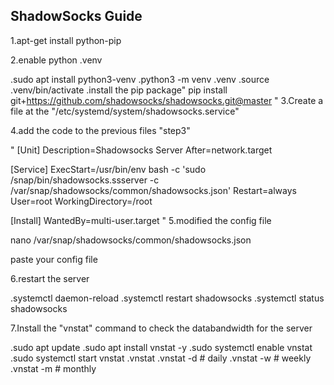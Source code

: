 ShadowSocks Guide 
--------------------
1.apt-get install python-pip

2.enable python .venv
  
  .sudo apt install python3-venv
  .python3 -m venv .venv 
  .source .venv/bin/activate
  .install the pip package" pip install git+https://github.com/shadowsocks/shadowsocks.git@master
 "
3.Create a file at the "/etc/systemd/system/shadowsocks.service"

4.add the code to the previous files "step3"

 "
[Unit]
Description=Shadowsocks Server
After=network.target

[Service]
ExecStart=/usr/bin/env bash -c 'sudo /snap/bin/shadowsocks.ssserver -c /var/snap/shadowsocks/common/shadowsocks.json'
Restart=always
User=root
WorkingDirectory=/root

[Install]
WantedBy=multi-user.target
"
5.modified the config file

nano /var/snap/shadowsocks/common/shadowsocks.json

paste your config file

6.restart the server 

 .systemctl daemon-reload
 .systemctl restart shadowsocks
 .systemctl status shadowsocks

7.Install the  "vnstat" command to check the databandwidth for the server

.sudo apt update
.sudo apt install vnstat -y
.sudo systemctl enable vnstat
.sudo systemctl start vnstat
.vnstat
.vnstat -d   # daily
.vnstat -w   # weekly
.vnstat -m   # monthly